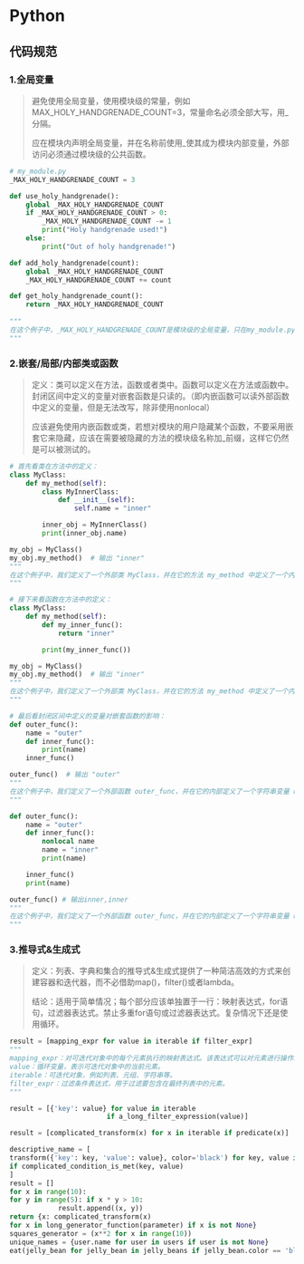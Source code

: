 # Python

## 代码规范

### 1.全局变量

> 避免使用全局变量，使用模块级的常量，例如MAX_HOLY_HANDGRENADE_COUNT=3，常量命名必须全部大写，用_分隔。
>
> 应在模块内声明全局变量，并在名称前使用_使其成为模块内部变量，外部访问必须通过模块级的公共函数。

```python
# my_module.py
_MAX_HOLY_HANDGRENADE_COUNT = 3

def use_holy_handgrenade():
    global _MAX_HOLY_HANDGRENADE_COUNT
    if _MAX_HOLY_HANDGRENADE_COUNT > 0:
        _MAX_HOLY_HANDGRENADE_COUNT -= 1
        print("Holy handgrenade used!")
    else:
        print("Out of holy handgrenade!")

def add_holy_handgrenade(count):
    global _MAX_HOLY_HANDGRENADE_COUNT
    _MAX_HOLY_HANDGRENADE_COUNT += count

def get_holy_handgrenade_count():
    return _MAX_HOLY_HANDGRENADE_COUNT
  
"""
在这个例子中，_MAX_HOLY_HANDGRENADE_COUNT是模块级的全局变量，只在my_module.py这个模块内部可见。外部访问这个变量只能通过模块级公共函数get_holy_handgrenade_count获取。add_holy_handgrenade和use_holy_handgrenade是操作这个变量的函数，也只能在模块内部使用。这种方式避免了直接暴露全局变量，同时方便了模块内部对状态的维护。
"""
```

### 2.嵌套/局部/内部类或函数

> 定义：类可以定义在方法，函数或者类中。函数可以定义在方法或函数中。封闭区间中定义的变量对嵌套函数是只读的。（即内嵌函数可以读外部函数中定义的变量，但是无法改写，除非使用nonlocal）
>
> 应该避免使用内嵌函数或类，若想对模块的用户隐藏某个函数，不要采用嵌套它来隐藏，应该在需要被隐藏的方法的模块级名称加_前缀，这样它仍然是可以被测试的。

```python
# 首先看类在方法中的定义：
class MyClass:
    def my_method(self):
        class MyInnerClass:
            def __init__(self):
                self.name = "inner"

        inner_obj = MyInnerClass()
        print(inner_obj.name)

my_obj = MyClass()
my_obj.my_method()  # 输出 "inner"
"""
在这个例子中，我们定义了一个外部类 MyClass，并在它的方法 my_method 中定义了一个内部类 MyInnerClass。在方法中我们创建了一个 MyInnerClass 的对象 inner_obj，并输出了它的属性 name。
"""

# 接下来看函数在方法中的定义：
class MyClass:
    def my_method(self):
        def my_inner_func():
            return "inner"

        print(my_inner_func())

my_obj = MyClass()
my_obj.my_method()  # 输出 "inner"
"""
在这个例子中，我们定义了一个外部类 MyClass，并在它的方法 my_method 中定义了一个内部函数 my_inner_func。在方法中我们调用了 my_inner_func 并输出了它的返回值。
"""

# 最后看封闭区间中定义的变量对嵌套函数的影响：
def outer_func():
    name = "outer"
    def inner_func():
        print(name)
    inner_func()

outer_func()  # 输出 "outer"
"""
在这个例子中，我们定义了一个外部函数 outer_func，并在它的内部定义了一个字符串变量 name。然后我们又定义了一个内部函数 inner_func，在它的输出语句中使用了变量 name。最后我们调用了 outer_func，输出了 name 的值。可以看到，在 Python 中，内嵌函数可以访问外部函数中的变量，但无法改写它。如果需要在内嵌函数中改写外部函数中的变量，可以使用 nonlocal 关键字。
"""

def outer_func():
    name = "outer"
    def inner_func():
        nonlocal name
        name = "inner"
        print(name)

    inner_func()
    print(name)

outer_func() # 输出inner,inner
"""
在这个例子中，我们定义了一个外部函数 outer_func，并在它的内部定义了一个字符串变量 name。然后我们又定义了一个内部函数 inner_func，在它的内部使用了 nonlocal 关键字来声明 name 是一个非局部变量。在内部函数中，我们将 name 的值修改为 "inner"，并输出了修改后的值。
"""
```

### 3.推导式&生成式

> 定义：列表、字典和集合的推导式&生成式提供了一种简洁高效的方式来创建容器和迭代器，而不必借助map()，filter()或者lambda。
>
> 结论：适用于简单情况；每个部分应该单独置于一行：映射表达式，for语句，过滤器表达式。禁止多重for语句或过滤器表达式。复杂情况下还是使用循环。

```python
result = [mapping_expr for value in iterable if filter_expr]
"""
mapping_expr：对可迭代对象中的每个元素执行的映射表达式。该表达式可以对元素进行操作或转换。
value：循环变量，表示可迭代对象中的当前元素。
iterable：可迭代对象，例如列表、元组、字符串等。
filter_expr：过滤条件表达式，用于过滤要包含在最终列表中的元素。
"""

result = [{'key': value} for value in iterable
						if a_long_filter_expression(value)] 

result = [complicated_transform(x) for x in iterable if predicate(x)]

descriptive_name = [
transform({'key': key, 'value': value}, color='black') for key, value in generate_iterable(some_input)
if complicated_condition_is_met(key, value)
]
result = []
for x in range(10):
for y in range(5): if x * y > 10:
            result.append((x, y))
return {x: complicated_transform(x)
for x in long_generator_function(parameter) if x is not None}
squares_generator = (x**2 for x in range(10))
unique_names = {user.name for user in users if user is not None}
eat(jelly_bean for jelly_bean in jelly_beans if jelly_bean.color == 'black')
```

